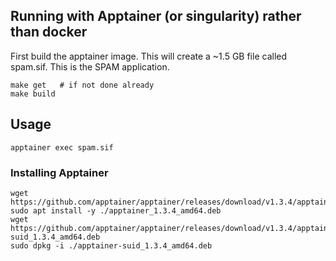 ## Running with Apptainer (or singularity) rather than docker

First build the apptainer image. This will create  a ~1.5 GB file called spam.sif. This is the SPAM application.

    make get   # if not done already
    make build
    
## Usage

    apptainer exec spam.sif

    
### Installing Apptainer


    wget https://github.com/apptainer/apptainer/releases/download/v1.3.4/apptainer_1.3.4_amd64.deb
    sudo apt install -y ./apptainer_1.3.4_amd64.deb
    wget https://github.com/apptainer/apptainer/releases/download/v1.3.4/apptainer-suid_1.3.4_amd64.deb
    sudo dpkg -i ./apptainer-suid_1.3.4_amd64.deb
